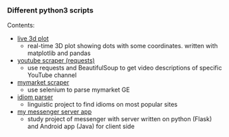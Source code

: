 ### Different python3 scripts

Contents:
* [live 3d plot](1/)
    * real-time 3D plot showing dots with some coordinates. written with matplotlib and pandas
* [youtube scraper (requests)](2/)
    * use requests and BeautifulSoup to get video descriptions of specific YouTube channel
* [mymarket scraper](mymarket-scraper-selenium/)
    * use selenium to parse mymarket GE
* [idiom parser](https://github.com/ivan-shihantsov/py-idiom-parser)
    * linguistic project to find idioms on most popular sites
* [my messenger server app](https://github.com/ivan-shihantsov/X-messenger)
    * study project of messenger with server written on python (Flask) and Android app (Java) for client side

